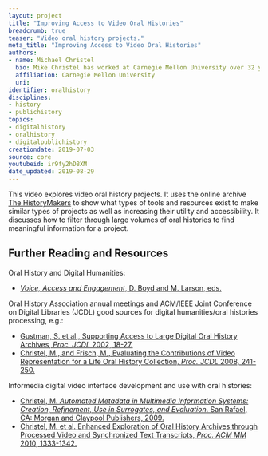 ```yaml
---
layout: project
title: "Improving Access to Video Oral Histories"
breadcrumb: true
teaser: "Video oral history projects."
meta_title: "Improving Access to Video Oral Histories"
authors:
- name: Michael Christel
  bio: Mike Christel has worked at Carnegie Mellon University over 32 years, the last 13 at the Entertainment Technology Center where he is now a Teaching Professor.  His research spans multimedia information processing and interface research to transformational games for health and education.  He has worked for over a decade with The HistoryMakers on data processing and interfaces into their significant 150,000 (and growing) African American video oral history stories, promoting general use and digital humanities scholarship.
  affiliation: Carnegie Mellon University
  uri:
identifier: oralhistory
disciplines:
- history
- publichistory
topics:
- digitalhistory
- oralhistory
- digitalpublichistory
creationdate: 2019-07-03
source: core
youtubeid: ir9fy2hD8XM
date_updated: 2019-08-29
---
```



This video explores video oral history projects. It uses the online archive [The HistoryMakers](https://www.thehistorymakers.org/) to show what types of tools and resources exist to make similar types of projects as well as increasing their utility and accessibility. It discusses how to filter through large volumes of oral histories to find meaningful information for a project.

## Further Reading and Resources
Oral History and Digital Humanities:
  - [_Voice, Access and Engagement_, D. Boyd and M. Larson, eds.](https://link.springer.com/book/10.1057%2F9781137322029)

Oral History Association annual meetings and ACM/IEEE Joint Conference on Digital Libraries (JCDL) good sources for digital humanities/oral histories processing, e.g.:

  - [Gustman, S. et al., Supporting Access to Large Digital Oral History Archives, _Proc. JCDL_ 2002, 18-27.](https://dl.acm.org/citation.cfm?doid=544220.544224)
  - [Christel, M., and Frisch, M., Evaluating the Contributions of Video Representation for a Life Oral History Collection, _Proc. JCDL_ 2008, 241-250.](https://dl.acm.org/citation.cfm?doid=1378889.1378929)

Informedia digital video interface development and use with oral histories:
  - [Christel, M. _Automated Metadata in Multimedia Information Systems: Creation, Refinement, Use in Surrogates, and Evaluation_. San Rafael, CA: Morgan and Claypool Publishers, 2009.](https://www.morganclaypool.com/doi/abs/10.2200/S00167ED1V01Y200812ICR002)
  - [Christel, M. et al. Enhanced Exploration of Oral History Archives through Processed Video and Synchronized Text Transcripts, _Proc. ACM MM_ 2010, 1333-1342.](https://dl.acm.org/citation.cfm?doid=1873951.1874215)
